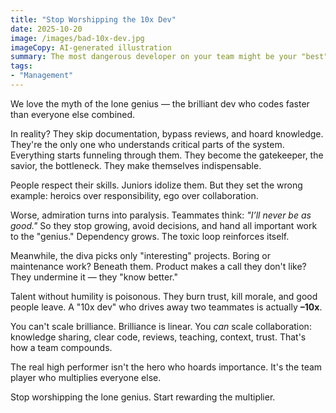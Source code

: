 ```yaml
---
title: "Stop Worshipping the 10x Dev"
date: 2025-10-20
image: /images/bad-10x-dev.jpg
imageCopy: AI-generated illustration
summary: The most dangerous developer on your team might be your "best" one.
tags:
- "Management"
---
```


We love the myth of the lone genius — the brilliant dev who codes faster than everyone else combined. 

In reality? They skip documentation, bypass reviews, and hoard knowledge. They're the only one who understands critical parts of the system. Everything starts funneling through them. They become the gatekeeper, the savior, the bottleneck. They make themselves indispensable.

People respect their skills. Juniors idolize them. But they set the wrong example: heroics over responsibility, ego over collaboration.

Worse, admiration turns into paralysis. Teammates think: _"I’ll never be as good."_ So they stop growing, avoid decisions, and hand all important work to the "genius." Dependency grows. The toxic loop reinforces itself.

Meanwhile, the diva picks only "interesting" projects. Boring or maintenance work? Beneath them. Product makes a call they don't like? They undermine it — they "know better."

Talent without humility is poisonous. They burn trust, kill morale, and good people leave. A "10x dev" who drives away two teammates is actually **–10x**.

You can't scale brilliance. Brilliance is linear. You _can_ scale collaboration: knowledge sharing, clear code, reviews, teaching, context, trust. That's how a team compounds.

The real high performer isn't the hero who hoards importance. It's the team player who multiplies everyone else.

Stop worshipping the lone genius. Start rewarding the multiplier.
